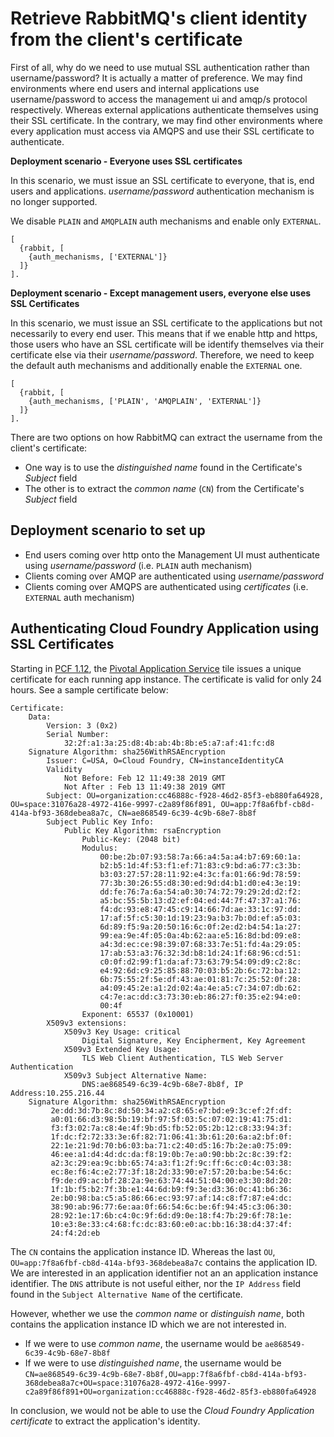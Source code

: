 # Retrieve RabbitMQ's client identity from the client's certificate

First of all, why do we need to use mutual SSL authentication rather than username/password? It is actually a matter of preference. We may find environments where end users and internal applications use username/password to access the management ui and amqp/s protocol respectively. Whereas external applications authenticate themselves using their SSL certificate. In the contrary, we may find other environments where every application must access via AMQPS and use their SSL certificate to authenticate.

**Deployment scenario - Everyone uses SSL certificates**

In this scenario, we must issue an SSL certificate to everyone, that is, end users and applications. *username/password* authentication mechanism is no longer supported.

We disable `PLAIN` and `AMQPLAIN` auth mechanisms and enable only `EXTERNAL`.
```
[
  {rabbit, [
    {auth_mechanisms, ['EXTERNAL']}
  ]}
].
```

**Deployment scenario - Except management users, everyone else uses SSL Certificates**

In this scenario, we must issue an SSL certificate to the applications but not necessarily to every end user. This means that if we enable http and https, those users who have an SSL certificate will be identify themselves via their certificate else via their *username/password*. Therefore, we need to keep the default auth mechanisms and additionally enable the `EXTERNAL` one.

```
[
  {rabbit, [
    {auth_mechanisms, ['PLAIN', 'AMQPLAIN', 'EXTERNAL']}
  ]}
].
```

There are two options on how RabbitMQ can extract the username from the client's certificate:
- One way is to use the *distinguished name* found in the Certificate's *Subject* field
- The other is to extract the *common name* (`CN`) from the Certificate's *Subject* field


## Deployment scenario to set up

- End users coming over http onto the Management UI must authenticate using *username/password* (i.e. `PLAIN` auth mechanism)
- Clients coming over AMQP are authenticated using *username/password*
- Clients coming over AMQPS are authenticated using *certificates* (i.e. `EXTERNAL` auth mechanism)



## Authenticating Cloud Foundry Application using SSL Certificates
Starting in [PCF 1.12](https://docs.pivotal.io/pivotalcf/1-12/installing/highlights.html#app-identity), the [Pivotal Application Service](https://pivotal.io/platform/pivotal-application-service) tile issues a unique certificate for each running app instance. The certificate is valid for only 24 hours. See a sample certificate below:



```
Certificate:
    Data:
        Version: 3 (0x2)
        Serial Number:
            32:2f:a1:3a:25:d8:4b:ab:4b:8b:e5:a7:af:41:fc:d8
    Signature Algorithm: sha256WithRSAEncryption
        Issuer: C=USA, O=Cloud Foundry, CN=instanceIdentityCA
        Validity
            Not Before: Feb 12 11:49:38 2019 GMT
            Not After : Feb 13 11:49:38 2019 GMT
        Subject: OU=organization:cc46888c-f928-46d2-85f3-eb880fa64928, OU=space:31076a28-4972-416e-9997-c2a89f86f891, OU=app:7f8a6fbf-cb8d-414a-bf93-368debea8a7c, CN=ae868549-6c39-4c9b-68e7-8b8f
        Subject Public Key Info:
            Public Key Algorithm: rsaEncryption
                Public-Key: (2048 bit)
                Modulus:
                    00:be:2b:07:93:58:7a:66:a4:5a:a4:b7:69:60:1a:
                    b2:b5:1d:4f:53:f1:ef:71:83:c9:bd:a6:77:c3:3b:
                    b3:03:27:57:28:11:92:e4:3c:fa:01:66:9d:78:59:
                    77:3b:30:26:55:d8:30:ed:9d:d4:b1:d0:e4:3e:19:
                    dd:fe:76:7a:6a:54:a0:30:74:72:79:29:2d:d2:f2:
                    a5:bc:55:5b:13:d2:ef:04:ed:44:7f:47:37:a1:76:
                    f4:dc:93:e8:47:45:c9:14:66:7d:ae:33:1c:97:dd:
                    17:af:5f:c5:30:1d:19:23:9a:b3:7b:0d:ef:a5:03:
                    6d:89:f5:9a:20:50:16:6c:0f:2e:d2:b4:54:1a:27:
                    99:ea:9e:4f:05:0a:4b:62:aa:e5:16:8d:bd:09:e8:
                    a4:3d:ec:ce:98:39:07:68:33:7e:51:fd:4a:29:05:
                    17:ab:53:a3:76:32:3d:b8:1d:24:1f:68:96:cd:51:
                    c0:0f:d2:99:f1:da:af:73:63:79:54:09:d9:c2:8c:
                    e4:92:6d:c9:25:85:88:70:03:b5:2b:6c:72:ba:12:
                    6b:75:55:2f:5e:df:43:ae:01:81:7c:25:52:0f:28:
                    a4:09:45:2e:a1:2d:02:4a:4e:a5:c7:34:07:db:62:
                    c4:7e:ac:dd:c3:73:30:eb:86:27:f0:35:e2:94:e0:
                    00:4f
                Exponent: 65537 (0x10001)
        X509v3 extensions:
            X509v3 Key Usage: critical
                Digital Signature, Key Encipherment, Key Agreement
            X509v3 Extended Key Usage:
                TLS Web Client Authentication, TLS Web Server Authentication
            X509v3 Subject Alternative Name:
                DNS:ae868549-6c39-4c9b-68e7-8b8f, IP Address:10.255.216.44
    Signature Algorithm: sha256WithRSAEncryption
         2e:dd:3d:7b:8c:8d:50:34:a2:c8:65:e7:bd:e9:3c:ef:2f:df:
         a0:01:66:d3:98:5b:19:bf:97:5f:03:5c:07:02:19:41:75:d1:
         f3:f3:02:7a:c8:4e:4f:9b:d5:fb:52:05:2b:12:c8:33:94:3f:
         1f:dc:f2:72:33:3e:6f:82:71:06:41:3b:61:20:6a:a2:bf:0f:
         22:1e:21:9d:70:b6:03:ba:71:c2:40:d5:16:7b:2e:a0:75:09:
         46:ee:a1:d4:4d:dc:da:f8:19:0b:7e:a0:90:bb:2c:8c:39:f2:
         a2:3c:29:ea:9c:bb:65:74:a3:f1:2f:9c:ff:6c:c0:4c:03:38:
         ec:8e:f6:4c:e2:77:3f:18:2d:33:90:e7:57:20:ba:be:54:6c:
         f9:de:d9:ac:bf:28:2a:9e:63:74:44:51:04:00:e3:30:8d:20:
         1f:1b:f5:b2:7f:3b:e1:44:6d:b9:f9:3e:d3:36:0c:41:b6:36:
         2e:b0:98:ba:c5:a5:86:66:ec:93:97:af:14:c8:f7:87:e4:dc:
         38:90:ab:96:77:6e:aa:0f:66:54:6c:be:6f:94:45:c3:06:30:
         28:92:1e:17:6b:c4:0c:9f:6d:d9:0e:18:f4:7b:29:6f:78:1e:
         10:e3:8e:33:c4:68:fc:dc:83:60:e0:ac:bb:16:38:d4:37:4f:
         24:f4:2d:eb
```

The `CN` contains the application instance ID. Whereas the last `OU`, `OU=app:7f8a6fbf-cb8d-414a-bf93-368debea8a7c` contains the application ID. We are interested in an application identifier not an an application instance identifier. The `DNS` attribute is not useful either, nor the `IP Address` field found in the `Subject Alternative Name` of the certificate.

However, whether we use the *common name* or *distinguish name*, both contains the application instance ID which we are not interested in.
- If we were to use *common name*, the username would be `ae868549-6c39-4c9b-68e7-8b8f`
- If we were to use *distinguished name*, the username would be `CN=ae868549-6c39-4c9b-68e7-8b8f,OU=app:7f8a6fbf-cb8d-414a-bf93-368debea8a7c+OU=space:31076a28-4972-416e-9997-c2a89f86f891+OU=organization:cc46888c-f928-46d2-85f3-eb880fa64928`

In conclusion, we would not be able to use the *Cloud Foundry Application certificate* to extract the application's identity.
